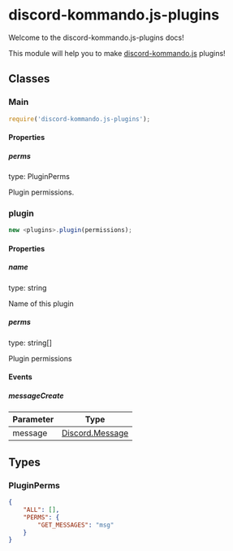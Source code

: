 # discord-kommando.js-plugins
Welcome to the discord-kommando.js-plugins docs!

This module will help you to make [discord-kommando.js](https://github.com/Team-ThinkCord/discord-kommando.js) plugins!

## Classes
### Main
```js
require('discord-kommando.js-plugins');
```

#### Properties
##### perms
type: PluginPerms

Plugin permissions.

### plugin
```js
new <plugins>.plugin(permissions);
```

#### Properties
##### name
type: string

Name of this plugin

##### perms
type: string[]

Plugin permissions

#### Events
##### messageCreate

| Parameter | Type |
| --------- | ---- |
| message   | [Discord.Message](https://discord.js.org/#/docs/main/stable/class/Message) |

## Types
### PluginPerms
```json
{
    "ALL": [],
    "PERMS": {
        "GET_MESSAGES": "msg"
    }
}
```
